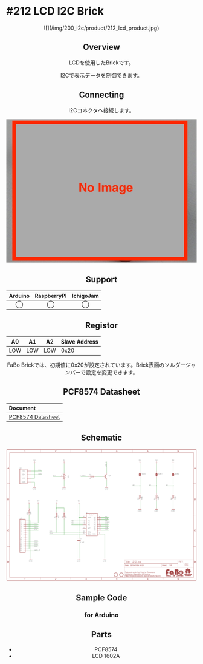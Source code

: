 # #212 LCD I2C Brick

<center>![](/img/200_i2c/product/212_lcd_product.jpg)
<!--COLORME-->

## Overview
LCDを使用したBrickです。

I2Cで表示データを制御できます。


## Connecting
I2Cコネクタへ接続します。

![](/img/200_i2c/connect/212_lcd_connect.jpg)

## Support
|Arduino|RaspberryPI|IchigoJam|
|:--:|:--:|:--:|
|◯|◯|◯|

## Registor
| A0 | A1 | A2 | Slave Address |
| -- | -- | -- | -- |
| LOW | LOW | LOW | 0x20 |

FaBo Brickでは、初期値に0x20が設定されています。Brick表面のソルダージャンパーで設定を変更できます。

## PCF8574 Datasheet
| Document |
|:--|
| [PCF8574 Datasheet](http://www.tij.co.jp/jp/lit/ml/jajb003/jajb003.pdf) |

## Schematic
![](/img/200_i2c/schematic/212_lcd_schematic.png)

## Sample Code
### for Arduino

## Parts
- PCF8574
- LCD 1602A
